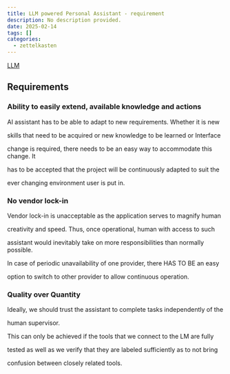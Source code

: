 ```yaml
---
title: LLM powered Personal Assistant - requirement
description: No description provided.
date: 2025-02-14
tags: []
categories:
  - zettelkasten
---
```


[LLM](LLM.md)

## Requirements

### Ability to easily extend, available knowledge and actions

AI assistant has to be able to adapt to new requirements. Whether it is new

skills that need to be acquired or new knowledge to be learned or Interface

change is required, there needs to be an easy way to accommodate this change. It

has to be accepted that the project will be continuously adapted to suit the

ever changing environment user is put in.

### No vendor lock-in

Vendor lock-in is unacceptable as the application serves to magnify human

creativity and speed. Thus, once operational, human with access to such

assistant would inevitably take on more responsibilities than normally possible.

In case of periodic unavailability of one provider, there HAS TO BE an easy

option to switch to other provider to allow continuous operation.

### Quality over Quantity

Ideally, we should trust the assistant to complete tasks independently of the 

human supervisor.

This can only be achieved if the tools that we connect to the LM are fully

tested as well as we verify that they are labeled sufficiently as to not bring

confusion between closely related tools.
